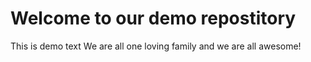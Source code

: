 # Welcome to our demo repostitory
This is demo text
We are all one loving family and we are all awesome!

